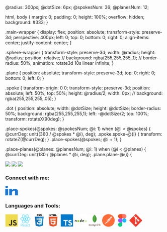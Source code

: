 @radius: 300px;
@dotSize: 6px;
@spokesNum: 36;
@planesNum: 12;

html, body {
  margin: 0;
  padding: 0;
  height: 100%;
  overflow: hidden;
  background: #333;
}

.main-wrapper {
  display: flex;
  position: absolute;
  transform-style: preserve-3d;
  perspective: 400px;
  left: 0;
  top: 0;
  bottom: 0;
  right: 0;
  align-items: center;
  justify-content: center;
}

.sphere-wrapper {
  transform-style: preserve-3d;
  width: @radius;
  height: @radius;
  position: relative;
  // background: rgba(255,255,255,.1);
  // border-radius: 50%;
  animation: rotate3d 10s linear infinite;
}

.plane {
  position: absolute;
  transform-style: preserve-3d;
  top: 0;
  right: 0;
  bottom: 0;
  left: 0;
}

.spoke {
  transform-origin: 0 0;
  transform-style: preserve-3d;
  position: absolute;
  left: 50%;
  top: 50%;
  height: @radius/2;
  width: 0px;
  // background: rgba(255,255,255,.05);
}

.dot {
  position: absolute;
  width: @dotSize;
  height: @dotSize;
  border-radius: 50%;
  background: rgba(255,255,255,1);
  left: -@dotSize/2;
  top: 100%;
  transform: rotateX(90deg);
}

.place-spokes(@spokes: @spokesNum; @i: 1) when (@i < @spokes) {
  @currDeg: unit((360 / @spokes * @i), deg);
  .spoke.spoke-@{i} {
    transform: rotateZ(@currDeg);
  }
  .place-spokes(@spokes; @i + 1);
}

.place-planes(@planes: @planesNum; @i: 1) when (@i < @planes) {
  @currDeg: unit(180 / @planes * @i, deg);
  .plane.plane-@{i} {

<div> <a href="https://www.linkedin.com/in/https://www.linkedin.com/in/tetyana-masyenko-3533942a5/" target="_blank"><img src="https://img.shields.io/badge/LinkedIn-0077B5?style=for-the-badge&logo=linkedin&logoColor=white" target="_blank"></a>
<a href="https://github.com/https://github.com/Masenko2604/Masenko2604" target="_blank"><img src="https://img.shields.io/badge/GitHub-100000?style=for-the-badge&logo=github&logoColor=white" target="_blank"></a>
<a href = "mailto:masyenko@gmail.com"><img src="https://img.shields.io/badge/-Gmail-%23333?style=for-the-badge&logo=gmail&logoColor=white" target="_blank"></a>
</div><h3 align="left">Connect with me:</h3>
<p align="left">
<a href="https://linkedin.com/in/https://www.linkedin.com/in/tetyana-masyenko-3533942a5/" target="blank"><img align="center" src="https://raw.githubusercontent.com/teamedwardforever/Readme-Generator/71f25dd8b98329b168142a6b782a107b75eab178/svg/Social/linked-in-alt.svg" alt="https://www.linkedin.com/in/tetyana-masyenko-3533942a5/" height="30" width="40" /></a></p>

<h3 align="left">Languages and Tools:</h3>
<p align="left">
<img src="https://raw.githubusercontent.com/teamedwardforever/Readme-Generator/71f25dd8b98329b168142a6b782a107b75eab178/svg/Skills/Languages/javascript-original.svg" alt="Javascript" width="40" height="40"/>
<img src="https://raw.githubusercontent.com/teamedwardforever/Readme-Generator/71f25dd8b98329b168142a6b782a107b75eab178/svg/Skills/Frontend/react-original-wordmark.svg" alt="React" width="40" height="40"/>
<img src="https://raw.githubusercontent.com/teamedwardforever/Readme-Generator/71f25dd8b98329b168142a6b782a107b75eab178/svg/Skills/Frontend/css3-original-wordmark.svg" alt="Css" width="40" height="40"/>
<img src="https://raw.githubusercontent.com/teamedwardforever/Readme-Generator/71f25dd8b98329b168142a6b782a107b75eab178/svg/Skills/Frontend/html5-original-wordmark.svg" alt="HTML" width="40" height="40"/>
<img src="https://raw.githubusercontent.com/teamedwardforever/Readme-Generator/71f25dd8b98329b168142a6b782a107b75eab178/svg/Skills/Languages/typescript-original.svg" alt="Typescript" width="40" height="40"/>
<img src="https://raw.githubusercontent.com/teamedwardforever/Readme-Generator/71f25dd8b98329b168142a6b782a107b75eab178/svg/Skills/Backend/nodejs-original-wordmark.svg" alt="NodeJs" width="40" height="40"/>
<img src="https://raw.githubusercontent.com/teamedwardforever/Readme-Generator/71f25dd8b98329b168142a6b782a107b75eab178/svg/Skills/Database/mongodb-original-wordmark.svg" alt="Mongodb" width="40" height="40"/>
<img src="https://raw.githubusercontent.com/teamedwardforever/Readme-Generator/71f25dd8b98329b168142a6b782a107b75eab178/svg/Skills/Software/getpostman-icon.svg" alt="Postman" width="40" height="40"/>
<img src="https://raw.githubusercontent.com/teamedwardforever/Readme-Generator/71f25dd8b98329b168142a6b782a107b75eab178/svg/Skills/Software/figma-icon.svg" alt="Figma" width="40" height="40"/>
<img src="https://raw.githubusercontent.com/teamedwardforever/Readme-Generator/71f25dd8b98329b168142a6b782a107b75eab178/svg/Skills/Other/git-scm-icon.svg" alt="Git" width="40" height="40"/>
</p>






